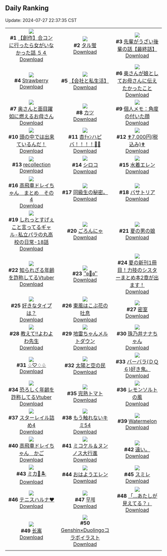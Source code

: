 ## Daily Ranking
Update: 2024-07-27 22:37:35 CST

|      |      |      |
| :----: | :----: | :----: |
| ![](https://i.pixiv.re/c/240x480/img-master/img/2024/07/26/00/00/18/120882005_p0_master1200.jpg)<br>**#1** [【創作】合コンに行ったら女がいなかった話 ５４](https://www.pixiv.net/artworks/120882005)<br>[Download](https://i.pixiv.re/img-original/img/2024/07/26/00/00/18/120882005_p0.png) | ![](https://i.pixiv.re/c/240x480/img-master/img/2024/07/25/01/29/51/120854206_p0_master1200.jpg)<br>**#2** [タル蛍](https://www.pixiv.net/artworks/120854206)<br>[Download](https://i.pixiv.re/img-original/img/2024/07/25/01/29/51/120854206_p0.jpg) | ![](https://i.pixiv.re/c/240x480/img-master/img/2024/07/26/19/00/30/120901019_p0_master1200.jpg)<br>**#3** [先輩がうざい後輩の話【最終話】](https://www.pixiv.net/artworks/120901019)<br>[Download](https://i.pixiv.re/img-original/img/2024/07/26/19/00/30/120901019_p0.png) |
| ![](https://i.pixiv.re/c/240x480/img-master/img/2024/07/25/00/00/27/120854139_p0_master1200.jpg)<br>**#4** [Strawberry](https://www.pixiv.net/artworks/120854139)<br>[Download](https://i.pixiv.re/img-original/img/2024/07/25/00/00/27/120854139_p0.jpg) | ![](https://i.pixiv.re/c/240x480/img-master/img/2024/07/26/12/00/22/120893083_p0_master1200.jpg)<br>**#5** [【会社と私生活】](https://www.pixiv.net/artworks/120893083)<br>[Download](https://i.pixiv.re/img-original/img/2024/07/26/12/00/22/120893083_p0.jpg) | ![](https://i.pixiv.re/c/240x480/img-master/img/2024/07/25/00/04/08/120854488_p0_master1200.jpg)<br>**#6** [奥さんが娘としてお母さんに伝えたかったこと](https://www.pixiv.net/artworks/120854488)<br>[Download](https://i.pixiv.re/img-original/img/2024/07/25/00/04/08/120854488_p0.jpg) |
| ![](https://i.pixiv.re/c/240x480/img-master/img/2024/07/25/17/36/48/120870669_p0_master1200.jpg)<br>**#7** [奥さんと面目躍如に燃えるお母さん](https://www.pixiv.net/artworks/120870669)<br>[Download](https://i.pixiv.re/img-original/img/2024/07/25/17/36/48/120870669_p0.jpg) | ![](https://i.pixiv.re/c/240x480/img-master/img/2024/07/25/20/30/03/120875161_p0_master1200.jpg)<br>**#8** [カツ](https://www.pixiv.net/artworks/120875161)<br>[Download](https://i.pixiv.re/img-original/img/2024/07/25/20/30/03/120875161_p0.png) | ![](https://i.pixiv.re/c/240x480/img-master/img/2024/07/25/06/00/07/120860232_p0_master1200.jpg)<br>**#9** [個人メモ：角度の付いた顔](https://www.pixiv.net/artworks/120860232)<br>[Download](https://i.pixiv.re/img-original/img/2024/07/25/06/00/07/120860232_p0.jpg) |
| ![](https://i.pixiv.re/c/240x480/img-master/img/2024/07/26/07/30/01/120889293_p0_master1200.jpg)<br>**#10** [頭の中では出来ているんだ！](https://www.pixiv.net/artworks/120889293)<br>[Download](https://i.pixiv.re/img-original/img/2024/07/26/07/30/01/120889293_p0.jpg) | ![](https://i.pixiv.re/c/240x480/img-master/img/2024/07/26/00/00/01/120881917_p0_master1200.jpg)<br>**#11** [杏ﾁｬﾝハピバ！！！！🎂🎉](https://www.pixiv.net/artworks/120881917)<br>[Download](https://i.pixiv.re/img-original/img/2024/07/26/00/00/01/120881917_p0.jpg) | ![](https://i.pixiv.re/c/240x480/img-master/img/2024/07/26/15/32/58/120896520_p0_master1200.jpg)<br>**#12** [✟7,000円(税込み)✟](https://www.pixiv.net/artworks/120896520)<br>[Download](https://i.pixiv.re/img-original/img/2024/07/26/15/32/58/120896520_p0.png) |
| ![](https://i.pixiv.re/c/240x480/img-master/img/2024/07/26/00/00/25/120882028_p0_master1200.jpg)<br>**#13** [recollection](https://www.pixiv.net/artworks/120882028)<br>[Download](https://i.pixiv.re/img-original/img/2024/07/26/00/00/25/120882028_p0.jpg) | ![](https://i.pixiv.re/c/240x480/img-master/img/2024/07/25/00/00/29/120854150_p0_master1200.jpg)<br>**#14** [シロコ](https://www.pixiv.net/artworks/120854150)<br>[Download](https://i.pixiv.re/img-original/img/2024/07/25/00/00/29/120854150_p0.png) | ![](https://i.pixiv.re/c/240x480/img-master/img/2024/07/25/00/00/19/120854103_p0_master1200.jpg)<br>**#15** [水着エレン](https://www.pixiv.net/artworks/120854103)<br>[Download](https://i.pixiv.re/img-original/img/2024/07/25/00/00/19/120854103_p0.jpg) |
| ![](https://i.pixiv.re/c/240x480/img-master/img/2024/07/25/21/23/40/120876828_p0_master1200.jpg)<br>**#16** [高飛車ドレイちゃん　まとめ　その4](https://www.pixiv.net/artworks/120876828)<br>[Download](https://i.pixiv.re/img-original/img/2024/07/25/21/23/40/120876828_p0.png) | ![](https://i.pixiv.re/c/240x480/img-master/img/2024/07/25/15/27/49/120868328_p0_master1200.jpg)<br>**#17** [同級生の秘密。](https://www.pixiv.net/artworks/120868328)<br>[Download](https://i.pixiv.re/img-original/img/2024/07/25/15/27/49/120868328_p0.jpg) | ![](https://i.pixiv.re/c/240x480/img-master/img/2024/07/26/00/00/07/120881948_p0_master1200.jpg)<br>**#18** [バサトリア](https://www.pixiv.net/artworks/120881948)<br>[Download](https://i.pixiv.re/img-original/img/2024/07/26/00/00/07/120881948_p0.png) |
| ![](https://i.pixiv.re/c/240x480/img-master/img/2024/07/25/00/00/06/120854051_p0_master1200.jpg)<br>**#19** [しれっとすげぇこと言ってるギャル-私立パラの丸高校の日常-18話](https://www.pixiv.net/artworks/120854051)<br>[Download](https://i.pixiv.re/img-original/img/2024/07/25/00/00/06/120854051_p0.jpg) | ![](https://i.pixiv.re/c/240x480/img-master/img/2024/07/25/13/27/22/120866487_p0_master1200.jpg)<br>**#20** [ごろんにゃ](https://www.pixiv.net/artworks/120866487)<br>[Download](https://i.pixiv.re/img-original/img/2024/07/25/13/27/22/120866487_p0.png) | ![](https://i.pixiv.re/c/240x480/img-master/img/2024/07/26/12/00/09/120893041_p0_master1200.jpg)<br>**#21** [夏の男の娘](https://www.pixiv.net/artworks/120893041)<br>[Download](https://i.pixiv.re/img-original/img/2024/07/26/12/00/09/120893041_p0.png) |
| ![](https://i.pixiv.re/c/240x480/img-master/img/2024/07/25/20/32/22/120875245_p0_master1200.jpg)<br>**#22** [知られざる年齢を詐称してるVtuber](https://www.pixiv.net/artworks/120875245)<br>[Download](https://i.pixiv.re/img-original/img/2024/07/25/20/32/22/120875245_p0.png) | ![](https://i.pixiv.re/c/240x480/img-master/img/2024/07/25/00/00/40/120854199_p0_master1200.jpg)<br>**#23** [˙˚ʚ🤍ɞ˚˙](https://www.pixiv.net/artworks/120854199)<br>[Download](https://i.pixiv.re/img-original/img/2024/07/25/00/00/40/120854199_p0.png) | ![](https://i.pixiv.re/c/240x480/img-master/img/2024/07/25/18/17/36/120871673_p0_master1200.jpg)<br>**#24** [夏の新刊1冊目！力技のシスターまとめ本2章が出ます！](https://www.pixiv.net/artworks/120871673)<br>[Download](https://i.pixiv.re/img-original/img/2024/07/25/18/17/36/120871673_p0.jpg) |
| ![](https://i.pixiv.re/c/240x480/img-master/img/2024/07/26/00/01/11/120882155_p0_master1200.jpg)<br>**#25** [好きなタイプは？](https://www.pixiv.net/artworks/120882155)<br>[Download](https://i.pixiv.re/img-original/img/2024/07/26/00/01/11/120882155_p0.jpg) | ![](https://i.pixiv.re/c/240x480/img-master/img/2024/07/25/00/00/38/120854190_p0_master1200.jpg)<br>**#26** [東風はこぶ花の吐息](https://www.pixiv.net/artworks/120854190)<br>[Download](https://i.pixiv.re/img-original/img/2024/07/25/00/00/38/120854190_p0.png) | ![](https://i.pixiv.re/c/240x480/img-master/img/2024/07/25/00/00/31/120854157_p0_master1200.jpg)<br>**#27** [密室](https://www.pixiv.net/artworks/120854157)<br>[Download](https://i.pixiv.re/img-original/img/2024/07/25/00/00/31/120854157_p0.jpg) |
| ![](https://i.pixiv.re/c/240x480/img-master/img/2024/07/25/05/49/17/120860110_p0_master1200.jpg)<br>**#28** [教えて!!よわよわ先生](https://www.pixiv.net/artworks/120860110)<br>[Download](https://i.pixiv.re/img-original/img/2024/07/25/05/49/17/120860110_p0.png) | ![](https://i.pixiv.re/c/240x480/img-master/img/2024/07/25/00/00/32/120854165_p0_master1200.jpg)<br>**#29** [地雷ちゃんメルトダウン](https://www.pixiv.net/artworks/120854165)<br>[Download](https://i.pixiv.re/img-original/img/2024/07/25/00/00/32/120854165_p0.jpg) | ![](https://i.pixiv.re/c/240x480/img-master/img/2024/07/26/00/00/18/120882003_p0_master1200.jpg)<br>**#30** [珠乃井ナナちゃん](https://www.pixiv.net/artworks/120882003)<br>[Download](https://i.pixiv.re/img-original/img/2024/07/26/00/00/18/120882003_p0.jpg) |
| ![](https://i.pixiv.re/c/240x480/img-master/img/2024/07/25/00/05/00/120854530_p0_master1200.jpg)<br>**#31** [♤♡♢♧](https://www.pixiv.net/artworks/120854530)<br>[Download](https://i.pixiv.re/img-original/img/2024/07/25/00/05/00/120854530_p0.png) | ![](https://i.pixiv.re/c/240x480/img-master/img/2024/07/26/14/53/36/120895858_p0_master1200.jpg)<br>**#32** [太陽と空の民](https://www.pixiv.net/artworks/120895858)<br>[Download](https://i.pixiv.re/img-original/img/2024/07/26/14/53/36/120895858_p0.jpg) | ![](https://i.pixiv.re/c/240x480/img-master/img/2024/07/26/00/12/31/120882730_p0_master1200.jpg)<br>**#33** [バーバラ(ＤＱ６)好き鬼。](https://www.pixiv.net/artworks/120882730)<br>[Download](https://i.pixiv.re/img-original/img/2024/07/26/00/12/31/120882730_p0.jpg) |
| ![](https://i.pixiv.re/c/240x480/img-master/img/2024/07/26/21/21/22/120905100_p0_master1200.jpg)<br>**#34** [恐ろしく年齢を詐称してるVtuber](https://www.pixiv.net/artworks/120905100)<br>[Download](https://i.pixiv.re/img-original/img/2024/07/26/21/21/22/120905100_p0.png) | ![](https://i.pixiv.re/c/240x480/img-master/img/2024/07/26/20/30/09/120903499_p0_master1200.jpg)<br>**#35** [完熟トマト](https://www.pixiv.net/artworks/120903499)<br>[Download](https://i.pixiv.re/img-original/img/2024/07/26/20/30/09/120903499_p0.png) | ![](https://i.pixiv.re/c/240x480/img-master/img/2024/07/26/14/49/02/120895786_p0_master1200.jpg)<br>**#36** [レモンソルトの風](https://www.pixiv.net/artworks/120895786)<br>[Download](https://i.pixiv.re/img-original/img/2024/07/26/14/49/02/120895786_p0.jpg) |
| ![](https://i.pixiv.re/c/240x480/img-master/img/2024/07/25/13/23/40/120866326_p0_master1200.jpg)<br>**#37** [スターレイル詰め4](https://www.pixiv.net/artworks/120866326)<br>[Download](https://i.pixiv.re/img-original/img/2024/07/25/13/23/40/120866326_p0.jpg) | ![](https://i.pixiv.re/c/240x480/img-master/img/2024/07/26/16/32/17/120897526_p0_master1200.jpg)<br>**#38** [もう触れないキミ54](https://www.pixiv.net/artworks/120897526)<br>[Download](https://i.pixiv.re/img-original/img/2024/07/26/16/32/17/120897526_p0.jpg) | ![](https://i.pixiv.re/c/240x480/img-master/img/2024/07/26/00/00/31/120882042_p0_master1200.jpg)<br>**#39** [Watermelon](https://www.pixiv.net/artworks/120882042)<br>[Download](https://i.pixiv.re/img-original/img/2024/07/26/00/00/31/120882042_p0.jpg) |
| ![](https://i.pixiv.re/c/240x480/img-master/img/2024/07/25/21/21/49/120876767_p0_master1200.jpg)<br>**#40** [高飛車ドレイちゃん　かご](https://www.pixiv.net/artworks/120876767)<br>[Download](https://i.pixiv.re/img-original/img/2024/07/25/21/21/49/120876767_p0.png) | ![](https://i.pixiv.re/c/240x480/img-master/img/2024/07/25/22/01/02/120878041_p0_master1200.jpg)<br>**#41** [ミコケル＆ヌンノス大行進](https://www.pixiv.net/artworks/120878041)<br>[Download](https://i.pixiv.re/img-original/img/2024/07/25/22/01/02/120878041_p0.jpg) | ![](https://i.pixiv.re/c/240x480/img-master/img/2024/07/25/22/06/05/120878196_p0_master1200.jpg)<br>**#42** [遠い。](https://www.pixiv.net/artworks/120878196)<br>[Download](https://i.pixiv.re/img-original/img/2024/07/25/22/06/05/120878196_p0.jpg) |
| ![](https://i.pixiv.re/c/240x480/img-master/img/2024/07/25/00/22/21/120855124_p0_master1200.jpg)<br>**#43** [ミカ🐰🏝️](https://www.pixiv.net/artworks/120855124)<br>[Download](https://i.pixiv.re/img-original/img/2024/07/25/00/22/21/120855124_p0.png) | ![](https://i.pixiv.re/c/240x480/img-master/img/2024/07/26/15/41/37/120896665_p0_master1200.jpg)<br>**#44** [おはようエレン](https://www.pixiv.net/artworks/120896665)<br>[Download](https://i.pixiv.re/img-original/img/2024/07/26/15/41/37/120896665_p0.png) | ![](https://i.pixiv.re/c/240x480/img-master/img/2024/07/26/00/00/17/120882000_p0_master1200.jpg)<br>**#45** [スミレ](https://www.pixiv.net/artworks/120882000)<br>[Download](https://i.pixiv.re/img-original/img/2024/07/26/00/00/17/120882000_p0.png) |
| ![](https://i.pixiv.re/c/240x480/img-master/img/2024/07/25/19/58/45/120874194_p0_master1200.jpg)<br>**#46** [テニスハルナ♥](https://www.pixiv.net/artworks/120874194)<br>[Download](https://i.pixiv.re/img-original/img/2024/07/25/19/58/45/120874194_p0.png) | ![](https://i.pixiv.re/c/240x480/img-master/img/2024/07/25/00/55/50/120856094_p0_master1200.jpg)<br>**#47** [무제](https://www.pixiv.net/artworks/120856094)<br>[Download](https://i.pixiv.re/img-original/img/2024/07/25/00/55/50/120856094_p0.jpg) | ![](https://i.pixiv.re/c/240x480/img-master/img/2024/07/25/00/17/31/120854968_p0_master1200.jpg)<br>**#48** [「…あたしが見えてる？」](https://www.pixiv.net/artworks/120854968)<br>[Download](https://i.pixiv.re/img-original/img/2024/07/25/00/17/31/120854968_p0.jpg) |
| ![](https://i.pixiv.re/c/240x480/img-master/img/2024/07/25/17/30/01/120870513_p0_master1200.jpg)<br>**#49** [长离](https://www.pixiv.net/artworks/120870513)<br>[Download](https://i.pixiv.re/img-original/img/2024/07/25/17/30/01/120870513_p0.jpg) | ![](https://i.pixiv.re/c/240x480/img-master/img/2024/07/25/00/27/10/120855277_p0_master1200.jpg)<br>**#50** [Genshin×Duolingoコラボイラスト](https://www.pixiv.net/artworks/120855277)<br>[Download](https://i.pixiv.re/img-original/img/2024/07/25/00/27/10/120855277_p0.png) |
|      |
